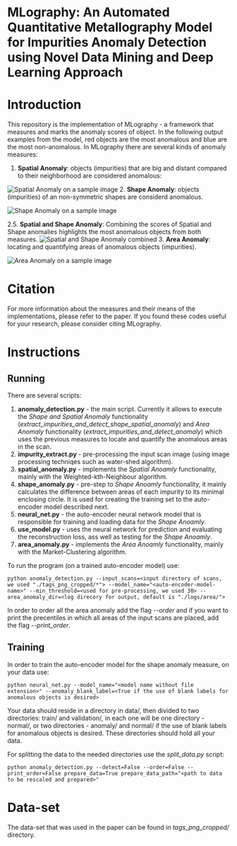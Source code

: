 # MLography: An Automated Quantitative Metallography Model for Impurities Anomaly Detection using Novel Data Mining and Deep Learning Approach


# Introduction
This repository is the implementation of MLography - a framework that measures and marks the anomaly scores of object. In the following output examples from the model, red objects are the most anomalous and blue are the most non-anomalous.
In MLography there are several kinds of anomaly measures:
1. **Spatial Anomaly**: objects (impurities) that are big and distant compared to their neighborhood are considered anomalous:

![Spatial Anomaly on a sample image](https://github.com/matanr/MLography/blob/master/spatial.PNG)
2. **Shape Anomaly**: objects (impurities) of an non-symmetric shapes are considerd anomalous.

![Shape Anomaly on a sample image](https://github.com/matanr/MLography/blob/master/Shape_anomaly.png)

2.5. **Spatial and Shape Anomaly**: Combining the scores of Spatial and Shape anomalies highlights the most anomalous objects from both measures.
![Spatial and Shape Anomaly combined](https://github.com/matanr/MLography/blob/master/k_%3D_50%2C_Shape_and_Spatial_anomalies_combined.png)
3. **Area Anomaly**: locating and quantifying areas of anomalous objects (impurities).

![Area Anomaly on a sample image](https://github.com/matanr/MLography/blob/master/scan1tag-47.png)

# Citation
For more information about the measures and their means of the implementations, please refer to the paper.
If you found these codes useful for your research, please consider citing MLography.

# Instructions
## Running

There are several scripts:
1. **anomaly_detection.py** - the main script. Currently it allows to execute the *Shape and Spatial Anomaly* functionality (*extract_impurities_and_detect_shape_spatial_anomaly*) and *Area Anomaly* functionality (*extract_impurities_and_detect_anomaly*) which uses the previous measures to locate and quantify the anomalous areas in the scan.
1. **impurity_extract.py** - pre-processing the input scan image (using image processing techniqes such as water-shed algorithm). 
2. **spatial_anomaly.py** - implements the *Spatial Anoamly* functionality, mainly with the Weighted-kth-Neighbour algorithm.
2. **shape_anomaly.py** - pre-step to *Shape Anoamly* functionality, it mainly calculates the difference between areas of each impurity to its minimal enclosing circle. It is used for creating the training set to the auto-encoder model described next.
2. **neural_net.py** - the auto-encoder neural network model that is responsible for training and loading data for the *Shape Anoamly*.
3. **use_model.py** - uses the neural network for prediction and evaluating the reconstruction loss, ass well as testing for the *Shape Anoamly*.
2. **area_anomaly.py** - implements the *Area Anoamly* functionality, mainly with the Market-Clustering algorithm.

To run the program (on a trained auto-encoder model) use:
```
python anomaly_detection.py --input_scans=<input directory of scans, we used "./tags_png_cropped/*"> --model_name="<auto-encoder-model-name>" --min_threshold=<used for pre-processing, we used 30> --area_anomaly_dir=<log direcory for output, default is "./logs/area/">
```

In order to order all the area anomaly add the flag *--order* and if you want to print the precentiles in which all areas of the input scans are placed, add the flag *--print_order*.

## Training

In order to train the auto-encoder model for the shape anomaly measure, on your data use:
```
python neural_net.py --model_name="<model name without file extension>" --anomaly_blank_label=<True if the use of blank labels for anomalous objects is desired>
```

Your data should reside in a directory in data/, then divided to two directories: train/ and validation/, in each one will be one directory - normal/, or two directories - anomaly/ and normal/ if the use of blank labels for anomalous objects is desired. These directories should hold all your data.

For splitting the data to the needed directories use the *split_data.py* script:
```
python anomaly_detection.py --detect=False --order=False --print_order=False prepare_data=True prepare_data_path="<path to data to be rescaled and prepared>"
```


# Data-set
The data-set that was used in the paper can be found in *tags_png_cropped/* directory.
